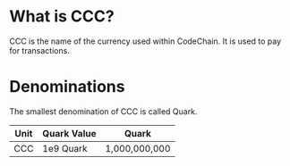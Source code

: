 # What is CCC?

CCC is the name of the currency used within CodeChain. It is used to pay for transactions.

# Denominations

The smallest denomination of CCC is called Quark. 

| Unit | Quark Value | Quark          |
|----- | ------------| -------------- |
| CCC  | 1e9 Quark   | 1,000,000,000  |
